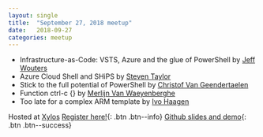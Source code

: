 ```yaml
---
layout: single
title:  "September 27, 2018 meetup"
date:   2018-09-27
categories: meetup
---
```


- Infrastructure-as-Code: VSTS, Azure and the glue of PowerShell by [Jeff Wouters](https://twitter.com/jeffwouters)
- Azure Cloud Shell and SHiPS by [Steven Taylor](https://twitter.com/Torch02)
- Stick to the full potential of PowerShell by [Christof Van Geendertaelen](https://twitter.com/cvangeendert)
- Function ctrl-c {} by [Merlijn Van Waeyenberghe](https://twitter.com/merlin_with_a_j)
- Too late for a complex ARM template by [Ivo Haagen](https://twitter.com/ivohaagen89)

Hosted at [Xylos](https://xylos.be)
[Register here!](https://bepug.eventbrite.com){: .btn .btn--info}
[Github slides and demo](https://github.com/BEPUG/meetups/tree/master/20180927){: .btn .btn--success}